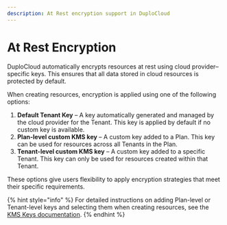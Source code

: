 ```yaml
---
description: At Rest encryption support in DuploCloud
---
```


# At Rest Encryption

DuploCloud automatically encrypts resources at rest using cloud provider–specific keys. This ensures that all data stored in cloud resources is protected by default.

When creating resources, encryption is applied using one of the following options:

1. **Default Tenant Key** – A key automatically generated and managed by the cloud provider for the Tenant. This key is applied by default if no custom key is available.
2. **Plan-level custom KMS key** – A custom key added to a Plan. This key can be used for resources across all Tenants in the Plan.
3. **Tenant-level custom KMS key** – A custom key added to a specific Tenant. This key can only be used for resources created within that Tenant.

These options give users flexibility to apply encryption strategies that meet their specific requirements.

{% hint style="info" %}
For detailed instructions on adding Plan-level or Tenant-level keys and selecting them when creating resources, see the [KMS Keys documentation](kms-keys.md).
{% endhint %}


